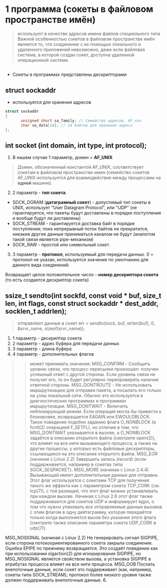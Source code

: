 # 1 программа (сокеты в файловом пространстве имён)
> используют в качестве адресов имена файлов специального типа
> Важной особенностью сокетов в файловом пространстве имён является то, что соединение с их помощью локального и удаленного приложений невозможно, даже если файловая система, в которой создан сокет, доступна удаленной операционной системе.
## 

* Сокеты в программах представлены дескрипторами




## struct sockaddr
- используется для хранения адресов
```c
struct sockaddr 
{ 
       unsigned short sa_family; // Семейство адресов, AF_xxx 
       char sa_data[14]; // 14 байтов для хранения адреса 
};
```
## int socket (int domain, int type, int protocol);
1. В нашем случае 1 параметр, домен = **AF_UNIX**
> Домен, обозначенный константой AF_UNIX, соответствует сокетам в файловом пространстве имен (cемейство сокетов AF_UNIX используется для взаимодействия между процессами на **одной** машине). 
2. 2 параметр - **тип сокета**. 
* SOCK_DGRAM (**датаграмный сокет**) - допустимый тип сокеты в UNIX, использует "User Datagram Protocol", или "UDP" (не гарантируется, что пакеты будут доставлены в порядке поступления и вообще будут ли доставлены)
* SOCK_STREAM - гарантируется доставка байт в порядке поступления; пока непрерывный поток байтов не прекратится, никакие другие данные приниматься каналом не будут (аналогом такой связи является pipe-механизм)
* SOCK_RAW - простой или символьный сокет.
3. 3 параметр - **протокол**, используемый для передачи данных. 0 = протокол не указан, используется значение по умолчанию для данного вида соединений. 

Возвращает целое положительное число - **номер дескриптора сокета** (то есть создается дескриптор сокета)

## ssize_t sendto(int sockfd, const void * buf, size_t len, int flags, const struct sockaddr * dest_addr, socklen_t addrlen);
> отправляют данные в сокет
> err = sendto(sock, buf, strlen(buf), 0, &srvr_name, sizeof(srvr_name));
1. 1 параметр - дескриптор сокета
2. 2 параметр - адрес буфера для передачи данных
3. 3 параметр - длина буфера
4. 4 параметр - дополнительных флагов
>> может принимать значения:
>> MSG_CONFIRM - Сообщить уровню связи, что процесс пересылки произошел: получен успешный ответ с другой стороны. Если уровень связи не получит его, то он будет регулярно перепроверять наличие ответной стороны.
>> MSG_DONTROUTE - Не использовать маршрутизацию для отправки пакета, а посылать его только на узлы локальной сети. Обычно это используется в диагностических программах и программах маршрутизации.
>> MSG_DONTWAIT - 
Включить неблокирующий режим. Если операция могла бы привести к блокировке, возвращается EAGAIN или EWOULDBLOCK. Такое поведение подобно заданию флага O_NONBLOCK (в fcntl(2) операцией F_SETFL), но отличие в том, что MSG_DONTWAIT указывается в вызове, а O_NONBLOCK задаётся в описании открытого файла (смотрите open(2)), что влияет на все нити вызывающего процесса, а также на другие процессы, у которых есть файловые дескрипторы, ссылающиеся на это описание открытого файла.
MSG_EOR (начиная с Linux 2.2)
Завершить запись (record) (если поддерживается, например в сокетах типа SOCK_SEQPACKET).
MSG_MORE (начиная с Linux 2.4.4)
Вызывающий имеет дополнительные данные для отправки. Этот флаг используется с сокетами TCP для получения такого же эффекта как с параметром сокета TCP_CORK (см. tcp(7)), с той разницей, что этот флаг можно устанавливать при каждом вызове.
Начиная с Linux 2.6 этот флаг также поддерживается для сокетов UDP и информирует ядро, о том что нужно упаковать все отправляемые данные вызовов с этим флагом в одну дейтаграмму, которая передаётся только когда выполняется вызов без указания этого флага (смотрите также описание параметра сокета UDP_CORK в udp(7)).

MSG_NOSIGNAL (начиная с Linux 2.2)
Не генерировать сигнал SIGPIPE, если сторона потокоориентированного сокета закрыла соединение. Ошибка EPIPE по прежнему возвращается. Это создаёт поведение как при использовании sigaction(2) для игнорирования SIGPIPE, но MSG_NOSIGNAL является свойством вызова, а установка SIGPIPE в атрибутах процесса влияет на все нити процесса.
MSG_OOB
Послать внепоточные данные, если сокет это поддерживает (как, например, сокеты типа SOCK_STREAM); протокол более низкого уровня также должен поддерживать внепоточные данные.
6. 
